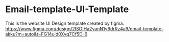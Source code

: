 # Email-template-UI-Template
This is the website UI Design template created by figma.
https://www.figma.com/design/2ISOIHa2yanN1y6drRz4a9/email-template-akku?m=auto&t=FG14uid0Xvq7Cf5D-6
